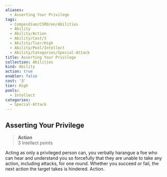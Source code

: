 ```yaml
---
aliases:
  - Asserting Your Privilege
tags:
  - Compendium/CSRD/en/Abilities
  - Ability
  - Ability/Action
  - Ability/Cost/3
  - Ability/Tier/High
  - Ability/Pool/Intellect
  - Ability/Categories/Special-Attack
title: Asserting Your Privilege
collection: Abilities
kind: Ability
action: true
enabler: false
cost: '3'
tier: High
pools:
  - Intellect
categories:
  - Special-Attack
---
```

## Asserting Your Privilege  
>**Action**  
>3 Intellect points
  
Acting as only a privileged person can, you verbally harangue a foe who can hear and understand you so forcefully that they are unable to take any action, including attacks, for one round. Whether you succeed or fail, the next action the target takes is hindered. Action.